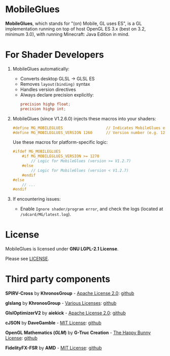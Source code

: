 # MobileGlues

**MobileGlues**, which stands for "(on) Mobile, GL uses ES", is a GL implementation running on top of host OpenGL ES 3.x (best on 3.2, minimum 3.0), with running Minecraft: Java Edition in mind.

# For Shader Developers

1. MobileGlues automatically:
   - Converts desktop GLSL → GLSL ES
   - Removes `layout(binding)` syntax
   - Handles version directives
   - Always declare precision explicitly:
     ```glsl
     precision highp float;
     precision highp int;
     ```

2. MobileGlues (since V1.2.6.0) injects these macros into your shaders:
   ```glsl
   #define MG_MOBILEGLUES                   // Indicates MobileGlues environment
   #define MG_MOBILEGLUES_VERSION 1260      // Version number (e.g. 1260 = V1.2.6)
   ```

   Use these macros for platform-specific logic:
   ```glsl
   #ifdef MG_MOBILEGLUES
       #if MG_MOBILEGLUES_VERSION >= 1270
           // Logic for MobileGlues (version >= V1.2.7)
       #else
           // Logic for MobileGlues (version < V1.2.7)
       #endif
   #else
       // ...
   #endif
   ```

3. If encountering issues:
   - Enable `Ignore shader/program error`, and check the logs (located at `/sdcard/MG/latest.log`).

# License

MobileGlues is licensed under **GNU LGPL-2.1 License**.

Please see [LICENSE](https://github.com/MobileGL-Dev/MobileGlues/blob/main/LICENSE).

# Third party components

**SPIRV-Cross** by **KhronosGroup** - [Apache License 2.0](https://github.com/KhronosGroup/SPIRV-Cross/blob/master/LICENSE): [github](https://github.com/KhronosGroup/SPIRV-Cross)

**glslang** by **KhronosGroup** - [Various Licenses](https://github.com/KhronosGroup/glslang/blob/main/LICENSE.txt): [github](https://github.com/KhronosGroup/glslang)

**GlslOptimizerV2** by **aiekick** - [Apache License 2.0](https://github.com/aiekick/GlslOptimizerV2/blob/master/LICENSE): [github](https://github.com/aiekick/GlslOptimizerV2)

**cJSON** by **DaveGamble** - [MIT License](https://github.com/DaveGamble/cJSON/blob/master/LICENSE): [github](https://github.com/DaveGamble/cJSON)

**OpenGL Mathematics (*GLM*)** by **G-Truc Creation** - [The Happy Bunny License](https://github.com/g-truc/glm/blob/master/copying.txt): [github](https://github.com/g-truc/glm)

**FidelityFX-FSR** by **AMD** - [MIT License](https://github.com/GPUOpen-Effects/FidelityFX-FSR/blob/master/license.txt): [github](https://github.com/GPUOpen-Effects/FidelityFX-FSR) 
